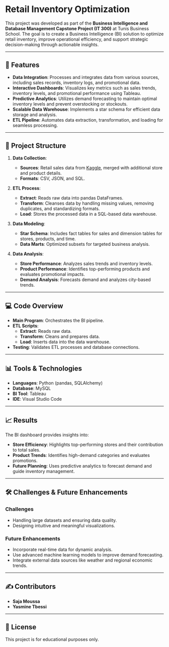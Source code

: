 # Retail Inventory Optimization

This project was developed as part of the **Business Intelligence and Database Management Capstone Project (IT 300)** at Tunis Business School. The goal is to create a Business Intelligence (BI) solution to optimize retail inventory, improve operational efficiency, and support strategic decision-making through actionable insights.

---

## 🚀 Features

- **Data Integration**: Processes and integrates data from various sources, including sales records, inventory logs, and promotional data.
- **Interactive Dashboards**: Visualizes key metrics such as sales trends, inventory levels, and promotional performance using Tableau.
- **Predictive Analytics**: Utilizes demand forecasting to maintain optimal inventory levels and prevent overstocking or stockouts.
- **Scalable Data Warehouse**: Implements a star schema for efficient data storage and analysis.
- **ETL Pipeline**: Automates data extraction, transformation, and loading for seamless processing.

---

## 📂 Project Structure

1. **Data Collection**: 
   - **Sources**: Retail sales data from [Kaggle](https://www.kaggle.com/datasets/balusami/retail-inventory-optimization), merged with additional store and product details.
   - **Formats**: CSV, JSON, and SQL.
   
2. **ETL Process**:
   - **Extract**: Reads raw data into pandas DataFrames.
   - **Transform**: Cleanses data by handling missing values, removing duplicates, and standardizing formats.
   - **Load**: Stores the processed data in a SQL-based data warehouse.

3. **Data Modeling**:
   - **Star Schema**: Includes fact tables for sales and dimension tables for stores, products, and time.
   - **Data Marts**: Optimized subsets for targeted business analysis.

4. **Data Analysis**:
   - **Store Performance**: Analyzes sales trends and inventory levels.
   - **Product Performance**: Identifies top-performing products and evaluates promotional impacts.
   - **Demand Analysis**: Forecasts demand and analyzes city-based trends.

---

## 💻 Code Overview

- **Main Program**: Orchestrates the BI pipeline.
- **ETL Scripts**:
  - **Extract**: Reads raw data.
  - **Transform**: Cleans and prepares data.
  - **Load**: Inserts data into the data warehouse.
- **Testing**: Validates ETL processes and database connections.

---

## 📊 Tools & Technologies

- **Languages**: Python (pandas, SQLAlchemy)
- **Database**: MySQL
- **BI Tool**: Tableau
- **IDE**: Visual Studio Code

---

## 📈 Results

The BI dashboard provides insights into:
- **Store Efficiency**: Highlights top-performing stores and their contribution to total sales.
- **Product Trends**: Identifies high-demand categories and evaluates promotions.
- **Future Planning**: Uses predictive analytics to forecast demand and guide inventory management.

---

## 🛠 Challenges & Future Enhancements

### Challenges
- Handling large datasets and ensuring data quality.
- Designing intuitive and meaningful visualizations.

### Future Enhancements
- Incorporate real-time data for dynamic analysis.
- Use advanced machine learning models to improve demand forecasting.
- Integrate external data sources like weather and regional economic trends.

---

## ✍️ Contributors

- **Saja Moussa** 
- **Yasmine Tbessi** 

---

## 📜 License

This project is for educational purposes only.
